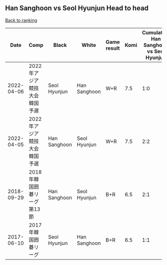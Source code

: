 ## Han Sanghoon vs Seol Hyunjun Head to head

[Back to ranking](../../index.md)




| **Date** | **Comp** | **Black** | **White** | **Game result** | **Komi** | **Cumulative Han Sanghoon vs Seol Hyunjun** | **Han Sanghoon streak** | **Seol Hyunjun streak** | 
| --- | --- | --- | --- | --- | --- | --- | --- | --- |
| 2022-04-06 | 2022年アジア競技大会韓国予選 | Seol Hyunjun | Han Sanghoon | W+R | 7.5 | 1:0 | 1 | 0 | 
| 2022-04-05 | 2022年アジア競技大会韓国予選 | Han Sanghoon | Seol Hyunjun | W+R | 7.5 | 2:2 | 0 | 1 | 
| 2018-09-29 | 2018年韓国囲碁リーグ第13節 | Han Sanghoon | Seol Hyunjun | B+R | 6.5 | 2:1 | 1 | 0 | 
| 2017-06-10 | 2017年韓国囲碁リーグ | Seol Hyunjun | Han Sanghoon | B+R | 6.5 | 1:1 | 0 | 1 |




